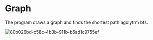 # Graph

The program draws a graph and finds the shortest path agolytrm bfs.

![80b026bd-c58c-4b3b-911b-b5ad1c9755ef](https://github.com/acadiuss/Graph/assets/84239509/46ac0426-3766-4315-9b3e-8271ead79e95)
